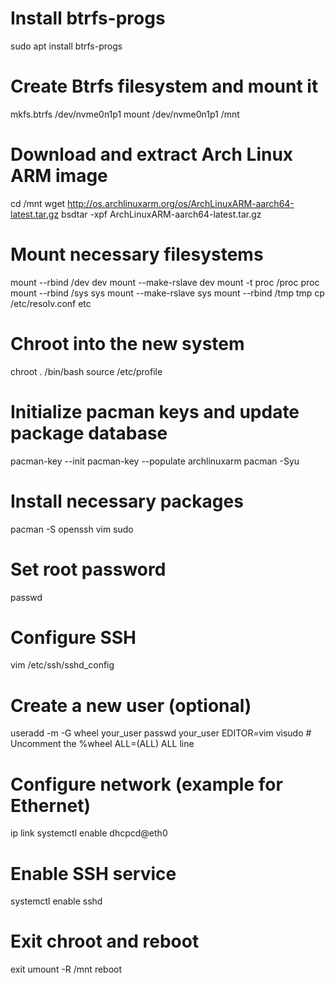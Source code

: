 # Install btrfs-progs
sudo apt install btrfs-progs

# Create Btrfs filesystem and mount it
mkfs.btrfs /dev/nvme0n1p1
mount /dev/nvme0n1p1 /mnt

# Download and extract Arch Linux ARM image
cd /mnt
wget http://os.archlinuxarm.org/os/ArchLinuxARM-aarch64-latest.tar.gz
bsdtar -xpf ArchLinuxARM-aarch64-latest.tar.gz

# Mount necessary filesystems
mount --rbind /dev dev
mount --make-rslave dev
mount -t proc /proc proc
mount --rbind /sys sys
mount --make-rslave sys
mount --rbind /tmp tmp
cp /etc/resolv.conf etc

# Chroot into the new system
chroot . /bin/bash
source /etc/profile

# Initialize pacman keys and update package database
pacman-key --init
pacman-key --populate archlinuxarm
pacman -Syu

# Install necessary packages
pacman -S openssh vim sudo

# Set root password
passwd

# Configure SSH
vim /etc/ssh/sshd_config

# Create a new user (optional)
useradd -m -G wheel your_user
passwd your_user
EDITOR=vim visudo  # Uncomment the %wheel ALL=(ALL) ALL line

# Configure network (example for Ethernet)
ip link
systemctl enable dhcpcd@eth0

# Enable SSH service
systemctl enable sshd

# Exit chroot and reboot
exit
umount -R /mnt
reboot
